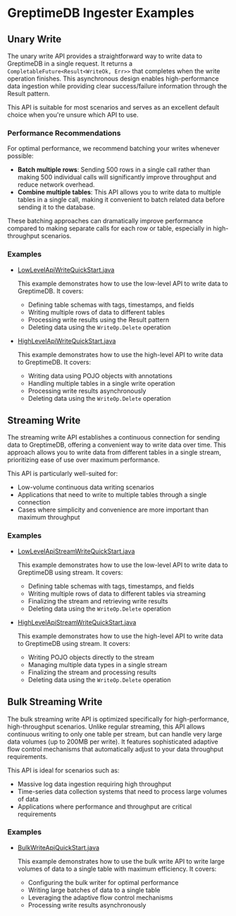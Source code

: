 # GreptimeDB Ingester Examples

## Unary Write

The unary write API provides a straightforward way to write data to GreptimeDB in a single request. It returns a `CompletableFuture<Result<WriteOk, Err>>` that completes when the write operation finishes. This asynchronous design enables high-performance data ingestion while providing clear success/failure information through the Result pattern.

This API is suitable for most scenarios and serves as an excellent default choice when you're unsure which API to use.

### Performance Recommendations

For optimal performance, we recommend batching your writes whenever possible:

- **Batch multiple rows**: Sending 500 rows in a single call rather than making 500 individual calls will significantly improve throughput and reduce network overhead.
- **Combine multiple tables**: This API allows you to write data to multiple tables in a single call, making it convenient to batch related data before sending it to the database.

These batching approaches can dramatically improve performance compared to making separate calls for each row or table, especially in high-throughput scenarios.

### Examples

- [LowLevelApiWriteQuickStart.java](src/main/java/io/greptime/LowLevelApiWriteQuickStart.java)

  This example demonstrates how to use the low-level API to write data to GreptimeDB. It covers:
  * Defining table schemas with tags, timestamps, and fields
  * Writing multiple rows of data to different tables
  * Processing write results using the Result pattern
  * Deleting data using the `WriteOp.Delete` operation

- [HighLevelApiWriteQuickStart.java](src/main/java/io/greptime/HighLevelApiWriteQuickStart.java)

  This example demonstrates how to use the high-level API to write data to GreptimeDB. It covers:
  * Writing data using POJO objects with annotations
  * Handling multiple tables in a single write operation
  * Processing write results asynchronously
  * Deleting data using the `WriteOp.Delete` operation

## Streaming Write

The streaming write API establishes a continuous connection for sending data to GreptimeDB, offering a convenient way to write data over time. This approach allows you to write data from different tables in a single stream, prioritizing ease of use over maximum performance.

This API is particularly well-suited for:
- Low-volume continuous data writing scenarios
- Applications that need to write to multiple tables through a single connection
- Cases where simplicity and convenience are more important than maximum throughput

### Examples

- [LowLevelApiStreamWriteQuickStart.java](src/main/java/io/greptime/LowLevelApiStreamWriteQuickStart.java)

  This example demonstrates how to use the low-level API to write data to GreptimeDB using stream. It covers:
  * Defining table schemas with tags, timestamps, and fields
  * Writing multiple rows of data to different tables via streaming
  * Finalizing the stream and retrieving write results
  * Deleting data using the `WriteOp.Delete` operation

- [HighLevelApiStreamWriteQuickStart.java](src/main/java/io/greptime/HighLevelApiStreamWriteQuickStart.java)

  This example demonstrates how to use the high-level API to write data to GreptimeDB using stream. It covers:
  * Writing POJO objects directly to the stream
  * Managing multiple data types in a single stream
  * Finalizing the stream and processing results
  * Deleting data using the `WriteOp.Delete` operation

## Bulk Streaming Write

The bulk streaming write API is optimized specifically for high-performance, high-throughput scenarios. Unlike regular streaming, this API allows continuous writing to only one table per stream, but can handle very large data volumes (up to 200MB per write). It features sophisticated adaptive flow control mechanisms that automatically adjust to your data throughput requirements.

This API is ideal for scenarios such as:
- Massive log data ingestion requiring high throughput
- Time-series data collection systems that need to process large volumes of data
- Applications where performance and throughput are critical requirements

### Examples

- [BulkWriteApiQuickStart.java](src/main/java/io/greptime/BulkWriteApiQuickStart.java)

  This example demonstrates how to use the bulk write API to write large volumes of data to a single table with maximum efficiency. It covers:
  * Configuring the bulk writer for optimal performance
  * Writing large batches of data to a single table
  * Leveraging the adaptive flow control mechanisms
  * Processing write results asynchronously
